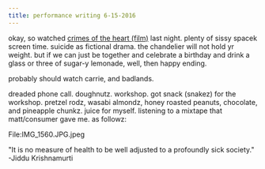 ```yaml
---
title: performance writing 6-15-2016
---
```


okay, so watched [crimes of the heart (film)](crimes_of_the_heart_(film).md) last night. plenty of sissy spacek screen time. suicide as fictional drama. the chandelier will not hold yr weight. but if we can just be together and celebrate a birthday and drink a glass or three of sugar-y lemonade, well, then happy ending.

probably should watch carrie, and badlands.

dreaded phone call. doughnutz. workshop. got snack (snakez) for the workshop. pretzel rodz, wasabi almondz, honey roasted peanuts, chocolate, and pineapple chunkz. juice for myself. listening to a mixtape that matt/consumer gave me. as followz:

File:IMG_1560.JPG.jpeg

"It is no measure of health to be well adjusted to a profoundly sick society." -Jiddu Krishnamurti
